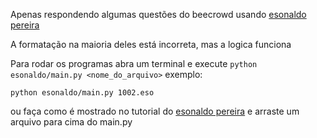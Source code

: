 Apenas respondendo algumas questões do beecrowd usando [esonaldo pereira](https://github.com/luxs710/esonaldo-pereira)

A formatação na maioria deles está incorreta, mas a logica funciona

Para rodar os programas abra um terminal e execute ```python esonaldo/main.py <nome_do_arquivo>``` exemplo:

```python esonaldo/main.py 1002.eso```

ou faça como é mostrado no tutorial do [esonaldo pereira](https://github.com/luxs710/esonaldo-pereira) e arraste um arquivo para cima do main.py